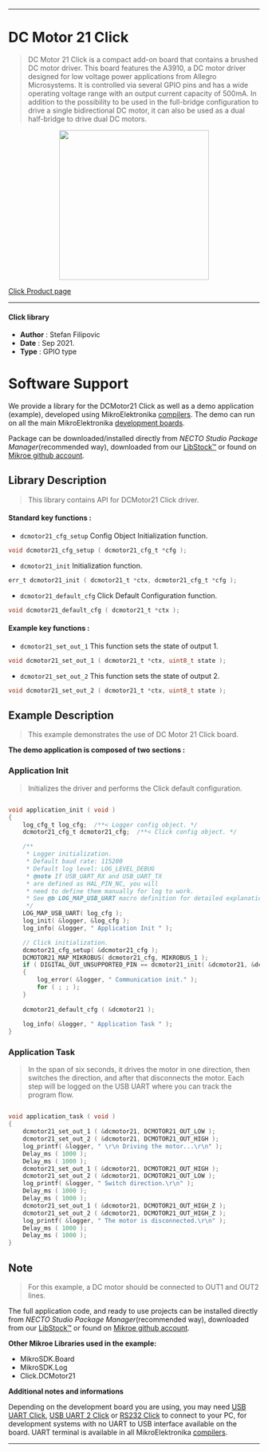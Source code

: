 
---
# DC Motor 21 Click

> DC Motor 21 Click is a compact add-on board that contains a brushed DC motor driver. This board features the A3910, a DC motor driver designed for low voltage power applications from Allegro Microsystems. It is controlled via several GPIO pins and has a wide operating voltage range with an output current capacity of 500mA. In addition to the possibility to be used in the full-bridge configuration to drive a single bidirectional DC motor, it can also be used as a dual half-bridge to drive dual DC motors.

<p align="center">
  <img src="https://download.mikroe.com/images/click_for_ide/dcmotor21_click.png" height=300px>
</p>

[Click Product page](https://www.mikroe.com/dc-motor-21-click)

---


#### Click library

- **Author**        : Stefan Filipovic
- **Date**          : Sep 2021.
- **Type**          : GPIO type


# Software Support

We provide a library for the DCMotor21 Click
as well as a demo application (example), developed using MikroElektronika
[compilers](https://www.mikroe.com/necto-studio).
The demo can run on all the main MikroElektronika [development boards](https://www.mikroe.com/development-boards).

Package can be downloaded/installed directly from *NECTO Studio Package Manager*(recommended way), downloaded from our [LibStock&trade;](https://libstock.mikroe.com) or found on [Mikroe github account](https://github.com/MikroElektronika/mikrosdk_click_v2/tree/master/clicks).

## Library Description

> This library contains API for DCMotor21 Click driver.

#### Standard key functions :

- `dcmotor21_cfg_setup` Config Object Initialization function.
```c
void dcmotor21_cfg_setup ( dcmotor21_cfg_t *cfg );
```

- `dcmotor21_init` Initialization function.
```c
err_t dcmotor21_init ( dcmotor21_t *ctx, dcmotor21_cfg_t *cfg );
```

- `dcmotor21_default_cfg` Click Default Configuration function.
```c
void dcmotor21_default_cfg ( dcmotor21_t *ctx );
```

#### Example key functions :

- `dcmotor21_set_out_1` This function sets the state of output 1.
```c
void dcmotor21_set_out_1 ( dcmotor21_t *ctx, uint8_t state );
```

- `dcmotor21_set_out_2` This function sets the state of output 2.
```c
void dcmotor21_set_out_2 ( dcmotor21_t *ctx, uint8_t state );
```

## Example Description

> This example demonstrates the use of DC Motor 21 Click board.

**The demo application is composed of two sections :**

### Application Init

> Initializes the driver and performs the Click default configuration.

```c

void application_init ( void )
{
    log_cfg_t log_cfg;  /**< Logger config object. */
    dcmotor21_cfg_t dcmotor21_cfg;  /**< Click config object. */

    /** 
     * Logger initialization.
     * Default baud rate: 115200
     * Default log level: LOG_LEVEL_DEBUG
     * @note If USB_UART_RX and USB_UART_TX 
     * are defined as HAL_PIN_NC, you will 
     * need to define them manually for log to work. 
     * See @b LOG_MAP_USB_UART macro definition for detailed explanation.
     */
    LOG_MAP_USB_UART( log_cfg );
    log_init( &logger, &log_cfg );
    log_info( &logger, " Application Init " );

    // Click initialization.
    dcmotor21_cfg_setup( &dcmotor21_cfg );
    DCMOTOR21_MAP_MIKROBUS( dcmotor21_cfg, MIKROBUS_1 );
    if ( DIGITAL_OUT_UNSUPPORTED_PIN == dcmotor21_init( &dcmotor21, &dcmotor21_cfg ) ) 
    {
        log_error( &logger, " Communication init." );
        for ( ; ; );
    }
    
    dcmotor21_default_cfg ( &dcmotor21 );
    
    log_info( &logger, " Application Task " );
}

```

### Application Task

> In the span of six seconds, it drives the motor in one direction, then switches the direction, 
> and after that disconnects the motor. Each step will be logged on the USB UART where you can track the program flow.

```c

void application_task ( void )
{
    dcmotor21_set_out_1 ( &dcmotor21, DCMOTOR21_OUT_LOW );
    dcmotor21_set_out_2 ( &dcmotor21, DCMOTOR21_OUT_HIGH );
    log_printf( &logger, " \r\n Driving the motor...\r\n" );
    Delay_ms ( 1000 );
    Delay_ms ( 1000 );
    dcmotor21_set_out_1 ( &dcmotor21, DCMOTOR21_OUT_HIGH );
    dcmotor21_set_out_2 ( &dcmotor21, DCMOTOR21_OUT_LOW );
    log_printf( &logger, " Switch direction.\r\n" );
    Delay_ms ( 1000 );
    Delay_ms ( 1000 );
    dcmotor21_set_out_1 ( &dcmotor21, DCMOTOR21_OUT_HIGH_Z );
    dcmotor21_set_out_2 ( &dcmotor21, DCMOTOR21_OUT_HIGH_Z );
    log_printf( &logger, " The motor is disconnected.\r\n" );
    Delay_ms ( 1000 );
    Delay_ms ( 1000 );
}

```

## Note

> For this example, a DC motor should be connected to OUT1 and OUT2 lines.

The full application code, and ready to use projects can be installed directly from *NECTO Studio Package Manager*(recommended way), downloaded from our [LibStock&trade;](https://libstock.mikroe.com) or found on [Mikroe github account](https://github.com/MikroElektronika/mikrosdk_click_v2/tree/master/clicks).

**Other Mikroe Libraries used in the example:**

- MikroSDK.Board
- MikroSDK.Log
- Click.DCMotor21

**Additional notes and informations**

Depending on the development board you are using, you may need
[USB UART Click](https://www.mikroe.com/usb-uart-click),
[USB UART 2 Click](https://www.mikroe.com/usb-uart-2-click) or
[RS232 Click](https://www.mikroe.com/rs232-click) to connect to your PC, for
development systems with no UART to USB interface available on the board. UART
terminal is available in all MikroElektronika
[compilers](https://shop.mikroe.com/compilers).

---
